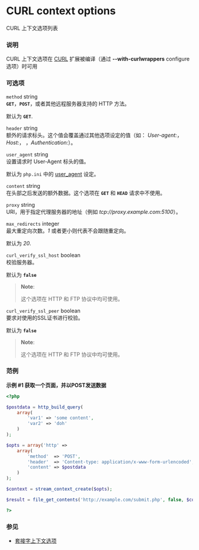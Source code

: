 CURL context options
====================

CURL 上下文选项列表

### 说明

CURL 上下文选项在 <a href="/intro/curl.html" class="link">CURL</a>
扩展被编译（通过 **--with-curlwrappers** configure选项）时可用

### 可选项

`method` <span class="type">string</span>  
**`GET`**，**`POST`**，或者其他远程服务器支持的 HTTP 方法。

默认为 **`GET`**.

`header` <span class="type">string</span>  
额外的请求标头。这个值会覆盖通过其他选项设定的值（如：
*User-agent:*，*Host:*， ，*Authentication:*）。

`user_agent` <span class="type">string</span>  
设置请求时 User-Agent 标头的值。

默认为 `php.ini` 中的
<a href="/filesystem/setup.html#" class="link">user_agent</a> 设定。

`content` <span class="type">string</span>  
在头部之后发送的额外数据。这个选项在 **`GET`** 和 **`HEAD`**
请求中不使用。

`proxy` <span class="type">string</span>  
URI，用于指定代理服务器的地址（例如 *tcp://proxy.example.com:5100*）。

`max_redirects` <span class="type">integer</span>  
最大重定向次数。*1* 或者更小则代表不会跟随重定向。

默认为 *20*.

`curl_verify_ssl_host` <span class="type">boolean</span>  
校验服务器。

默认为 **`false`**

> **Note**:
>
> 这个选项在 HTTP 和 FTP 协议中均可使用。

`curl_verify_ssl_peer` <span class="type">boolean</span>  
要求对使用的SSL证书进行校验。

默认为 **`false`**

> **Note**:
>
> 这个选项在 HTTP 和 FTP 协议中均可使用。

### 范例

**示例 \#1 获取一个页面，并以POST发送数据**

``` php
<?php

$postdata = http_build_query(
    array(
        'var1' => 'some content',
        'var2' => 'doh'
    )
);

$opts = array('http' =>
    array(
        'method'  => 'POST',
        'header'  => 'Content-type: application/x-www-form-urlencoded',
        'content' => $postdata
    )
);

$context = stream_context_create($opts);

$result = file_get_contents('http://example.com/submit.php', false, $context);

?>
```

### 参见

-   <a href="/context/socket.html" class="xref">套接字上下文选项</a>
